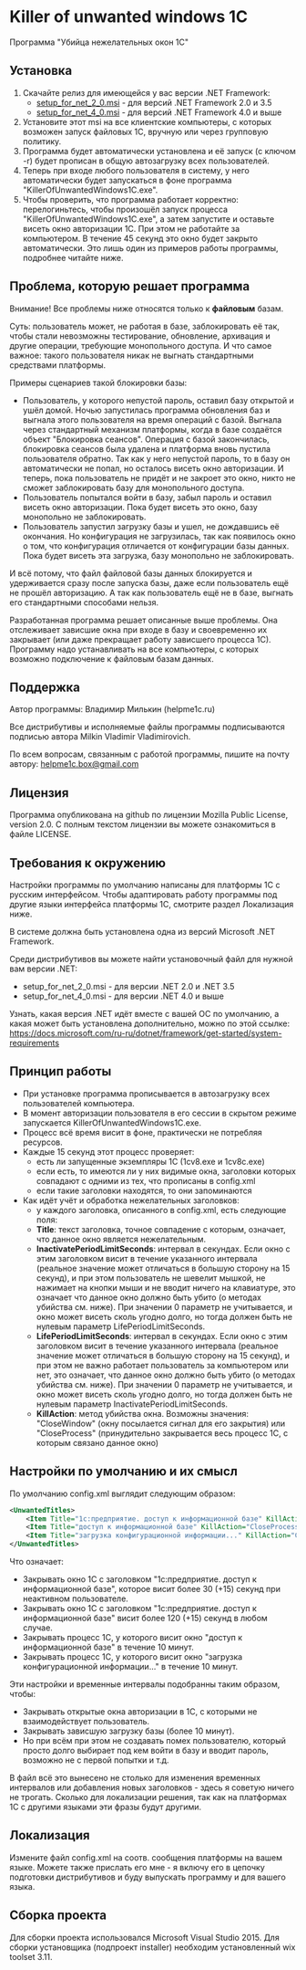 # Killer of unwanted windows 1C #
Программа "Убийца нежелательных окон 1С"

## Установка
1. Скачайте релиз для имеющейся у вас версии .NET Framework:
    * [setup_for_net_2_0.msi](https://github.com/milkin-vl/KillerOfUnwantedWindows1C/releases/download/6785.23932/setup_for_net_2_0.msi) - для версий .NET Framework 2.0 и 3.5
    * [setup_for_net_4_0.msi](https://github.com/milkin-vl/KillerOfUnwantedWindows1C/releases/download/6785.23932/setup_for_net_4_0.msi) - для версий .NET Framework 4.0 и выше
2. Установите этот msi на все клиентские компьютеры, с которых возможен запуск файловых 1С, вручную или через групповую политику.
3. Программа будет автоматически установлена и её запуск (с ключом -r) будет прописан в общую автозагрузку всех пользователей.
4. Теперь при входе любого пользователя в систему, у него автоматически будет запускаться в фоне программа "KillerOfUnwantedWindows1C.exe".
5. Чтобы проверить, что программа работает корректно: перелогиньтесь, чтобы произошёл запуск процесса "KillerOfUnwantedWindows1C.exe", а затем запустите и оставьте висеть окно авторизации 1С. При этом не работайте за компьютером. В течение 45 секунд это окно будет закрыто автоматически. Это лишь один из примеров работы программы, подробнее читайте ниже.

## Проблема, которую решает программа
Внимание! Все проблемы ниже относятся только к **файловым** базам.

Суть: пользователь может, не работая в базе, заблокировать её так, чтобы стали невозможны тестирование, обновление, архивация и другие операции, требующие монопольного доступа. И что самое важное: такого пользователя никак не выгнать стандартными средствами платформы.

Примеры сценариев такой блокировки базы:
* Пользователь, у которого непустой пароль, оставил базу открытой и ушёл домой. Ночью запустилась программа обновления баз и выгнала этого пользователя на время операций с базой. Выгнала через стандартный механизм платформы, когда в базе создаётся объект "Блокировка сеансов". Операция с базой закончилась, блокировка сеансов была удалена и платформа вновь пустила пользователя обратно. Так как у него непустой пароль, то в базу он автоматически не попал, но осталось висеть окно авторизации. И теперь, пока пользователь не придёт и не закроет это окно, никто не сможет заблокировать базу для монопольного доступа.
* Пользователь попытался войти в базу, забыл пароль и оставил висеть окно авторизации. Пока будет висеть это окно, базу монопольно не заблокировать.
* Пользователь запустил загрузку базы и ушел, не дождавшись её окончания. Но конфигурация не загрузилась, так как появилось окно о том, что конфигурация отличается от конфигурации базы данных. Пока будет висеть эта загрузка, базу монопольно не заблокировать.

И всё потому, что файл файловой базы данных блокируется и удерживается сразу после запуска базы, даже если пользователь ещё не прошёл авторизацию. А так как пользователь ещё не в базе, выгнать его стандартными способами нельзя.
            
Разработанная программа решает описанные выше проблемы. Она отслеживает зависшие окна при входе в базу и своевременно их закрывает (или даже прекращает работу зависшего процесса 1С). Программу надо устанавливать на все компьютеры, с которых возможно подключение к файловым базам данных.
## Поддержка
Автор программы: Владимир Милькин (helpme1c.ru)

Все дистрибутивы и исполняемые файлы программы подписываются подписью автора Milkin Vladimir Vladimirovich.

По всем вопросам, связанным с работой программы, пишите на почту автору: helpme1c.box@gmail.com
## Лицензия
Программа опубликована на github по лицензии Mozilla Public License, version 2.0.
С полным текстом лицензии вы можете ознакомиться в файле LICENSE.
## Требования к окружению
Настройки программы по умолчанию написаны для платформы 1С с русским интерфейсом. Чтобы адаптировать работу программы под другие языки интерфейса платформы 1С, смотрите раздел Локализация ниже.

В системе должна быть установлена одна из версий Microsoft .NET Framework.

Среди дистрибутивов вы можете найти установочный файл для нужной вам версии .NET:    
* setup_for_net_2_0.msi - для версии .NET 2.0 и .NET 3.5
* setup_for_net_4_0.msi - для версии .NET 4.0 и выше

Узнать, какая версия .NET идёт вместе с вашей ОС по умолчанию, а какая может быть установлена дополнительно, можно по этой ссылке: https://docs.microsoft.com/ru-ru/dotnet/framework/get-started/system-requirements
## Принцип работы
* При установке программа прописывается в автозагрузку всех пользователей компьютера.
* В момент авторизации пользователя в его сессии в скрытом режиме запускается KillerOfUnwantedWindows1C.exe.
* Процесс всё время висит в фоне, практически не потребляя ресурсов.
* Каждые 15 секунд этот процесс проверяет:
  * есть ли запущенные экземпляры 1С (1cv8.exe и 1cv8c.exe)
  * если есть, то имеются ли у них видимые окна, заголовки которых совпадают с одними из тех, что прописаны в config.xml
  * если такие заголовки находятся, то они запоминаются
* Как идёт учёт и обработка нежелательных заголовков:
  * у каждого заголовка, описанного в config.xml, есть следующие поля:
  * **Title**: текст заголовка, точное совпадение с которым, означает, что данное окно является нежелательным.            
  * **InactivatePeriodLimitSeconds**: интервал в секундах. Если окно с этим заголовком висит в течение указанного интервала (реальное значение может отличаться в большую сторону на 15 секунд), и при этом пользователь не шевелит мышкой, не нажимает на кнопки мыши и не вводит ничего на клавиатуре, это означает что данное окно должно быть убито (о методах убийства см. ниже). При значении 0 параметр не учитывается, и окно может висеть сколь угодно долго, но тогда должен быть не нулевым параметр LifePeriodLimitSeconds.
  * **LifePeriodLimitSeconds**: интервал в секундах. Если окно с этим заголовком висит в течение указанного интервала (реальное значение может отличаться в большую сторону на 15 секунд), и при этом не важно работает пользователь за компьютером или нет, это означает, что данное окно должно быть убито (о методах убийства см. ниже). При значении 0 параметр не учитывается, и окно может висеть сколь угодно долго, но тогда должен быть не нулевым параметр InactivatePeriodLimitSeconds.            
  * **KillAction**: метод убийства окна. Возможны значения: "CloseWindow" (окну посылается сигнал для его закрытия) или "CloseProcess" (принудительно закрывается весь процесс 1С, с которым связано данное окно)
## Настройки по умолчанию и их смысл
По умолчанию config.xml выглядит следующим образом:
```xml
<UnwantedTitles>
    <Item Title="1с:предприятие. доступ к информационной базе" KillAction="CloseWindow" InactivatePeriodLimitSeconds="30" LifePeriodLimitSeconds="120"/>
    <Item Title="доступ к информационной базе" KillAction="CloseProcess" InactivatePeriodLimitSeconds="0" LifePeriodLimitSeconds="600"/>
    <Item Title="загрузка конфигурационной информации..." KillAction="CloseProcess" InactivatePeriodLimitSeconds="0" LifePeriodLimitSeconds="600"/>
</UnwantedTitles>
```
Что означает:
* Закрывать окно 1С с заголовком "1с:предприятие. доступ к информационной базе", которое висит более 30 (+15) секунд при неактивном пользователе.
* Закрывать окно 1С с заголовком "1с:предприятие. доступ к информационной базе" висит более 120 (+15) секунд в любом случае.
* Закрывать процесс 1С, у которого висит окно "доступ к информационной базе" в течение 10 минут.
* Закрывать процесс 1С, у которого висит окно "загрузка конфигурационной информации..." в течение 10 минут.

Эти настройки и временные интервалы подобранны таким образом, чтобы:
* Закрывать открытые окна авторизации в 1С, с которыми не взаимодействует пользователь.
* Закрывать зависшую загрузку базы (более 10 минут).
* Но при всём при этом не создавать помех пользователю, который просто долго выбирает под кем войти в базу и вводит пароль, возможно не с первой попытки и т.д.

В файл всё это вынесено не столько для изменения временных интервалов или добавления новых заголовков - здесь я советую ничего не трогать. Сколько для локализации решения, так как на платформах 1С с другими языками эти фразы будут другими.
## Локализация
Измените файл config.xml на соотв. сообщения платформы на вашем языке. Можете также прислать его мне - я включу его в цепочку подготовки дистрибутивов и буду выпускать программу и для вашего языка.

## Сборка проекта
Для сборки проекта использовался Microsoft Visual Studio 2015. Для сборки установщика (подпроект installer) необходим установленный wix toolset 3.11.
